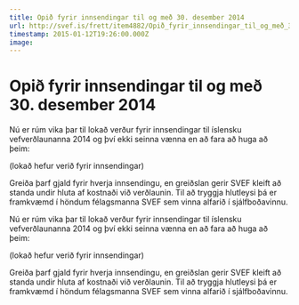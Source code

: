 ```yaml
---
title: Opið fyrir innsendingar til og með 30. desember 2014
url: http://svef.is/frett/item4882/Opið_fyrir_innsendingar_til_og_með_30__desember_2014
timestamp: 2015-01-12T19:26:00.000Z
image: 
---
```


# Opið fyrir innsendingar til og með 30. desember 2014

Nú er rúm vika þar til lokað verður fyrir innsendingar til íslensku vefverðlaunanna 2014 og því ekki seinna vænna en að fara að huga að þeim:

(lokað hefur verið fyrir innsendingar)

Greiða þarf gjald fyrir hverja innsendingu, en greiðslan gerir SVEF kleift að standa undir hluta af kostnaði við verðlaunin. Til að tryggja hlutleysi þá er framkvæmd í höndum félagsmanna SVEF sem vinna alfarið í sjálfboðavinnu.

Nú er rúm vika þar til lokað verður fyrir innsendingar til íslensku vefverðlaunanna 2014 og því ekki seinna vænna en að fara að huga að þeim:

(lokað hefur verið fyrir innsendingar)

Greiða þarf gjald fyrir hverja innsendingu, en greiðslan gerir SVEF kleift að standa undir hluta af kostnaði við verðlaunin. Til að tryggja hlutleysi þá er framkvæmd í höndum félagsmanna SVEF sem vinna alfarið í sjálfboðavinnu.
